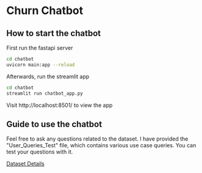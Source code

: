 # Churn Chatbot

## How to start the chatbot

First run the fastapi server

```bash
cd chatbot
uvicorn main:app --reload
```

Afterwards, run the streamlit app

```bash
cd chatbot
streamlit run chatbot_app.py
```

Visit http://localhost:8501/ to view the app


## Guide to use the chatbot

Feel free to ask any questions related to the dataset. I have provided the "User_Queries_Test" file, which contains various use case queries. You can test your questions with it.

[Dataset Details](../dataset.md)

